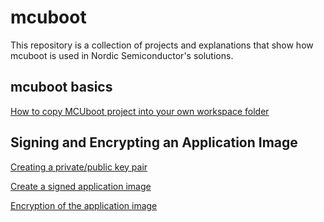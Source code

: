# mcuboot

This repository is a collection of projects and explanations that show how mcuboot is used in Nordic Semiconductor's solutions.

## mcuboot basics

[How to copy MCUboot project into your own workspace folder](doc/CopyMcubootProject.md)

## Signing and Encrypting an Application Image

[Creating a private/public key pair](doc/CreateKey.md)

[Create a signed application image](doc/SigningImage.md)

[Encryption of the application image](doc/EncryptImage.md)
